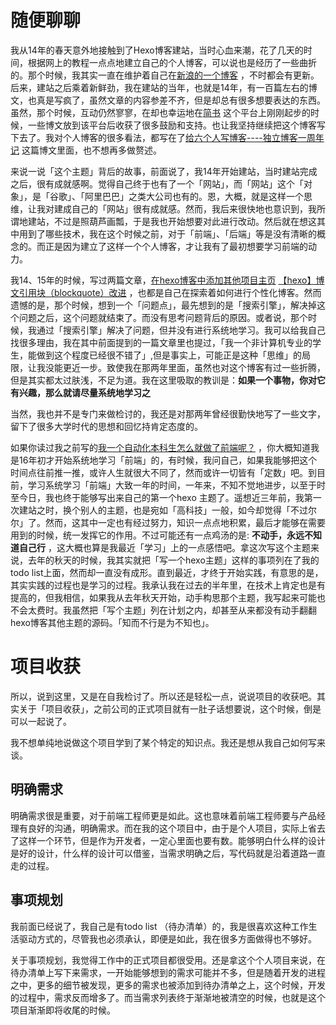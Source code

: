 # 随便聊聊

我从14年的春天意外地接触到了Hexo博客建站，当时心血来潮，花了几天的时间，根据网上的教程一点点地建立自己的个人博客，可以说也是经历了一些曲折的。那个时候，我其实一直在维护着自己在[新浪的一个博客](blog.sina.com.cn/u/1671682487) ，不时都会有更新。后来，建站之后乘着新鲜劲，我在建站的当年，也就是14年，有一百篇左右的博文，也真是写疯了，虽然文章的内容参差不齐，但是却总有很多想要表达的东西。虽然，那个时候，互动仍然寥寥，在却也幸运地在[简书](http://jianshu.com) 这个平台上刚刚起步的时候，一些博文放到该平台后收获了很多鼓励和支持。也让我坚持继续把这个博客写下去了。我对个人博客的很多看法，都写在了[给六个人写博客----独立博客一周年记](http://hktkdy.com/2015/05/15/201505/0510/) 这篇博文里面，也不想再多做赘述。

来说一说「这个主题」背后的故事，前面说了，我14年开始建站，当时建站完成之后，很有成就感啊。觉得自己终于也有了一个「网站」，而「网站」这个「对象」，是「谷歌」、「阿里巴巴」之类大公司也有的。恩，大概，就是这样一个思维，让我对建成自己的「网站」很有成就感。然而，我后来很快地也意识到，我所谓地建站，不过是照葫芦画瓢，于是我也开始想要对此进行改动。然后就在想这其中用到了哪些技术，我在这个时候之前，对于「前端」、「后端」等是没有清晰的概念的。而正是因为建立了这样一个个人博客，才让我有了最初想要学习前端的动力。

我14、15年的时候，写过两篇文章，[在hexo博客中添加其他项目主页](http://hktkdy.com/2014/09/07/201409/0907/)
[【hexo】博文引用块（blockquote）改进](http://hktkdy.com/2015/05/15/201505/0506/)  ，也都是自己在探索着如何进行个性化博客。然而遗憾的是，那个时候，想到一个「问题点」，最先想到的是「搜索引擎」，解决掉这个问题之后，这个问题就结束了。而没有思考问题背后的原因。或者说，那个时候，我通过「搜索引擎」解决了问题，但并没有进行系统地学习。我可以给我自己找很多理由，我在其中前面提到的一篇文章里也提过，「我一个非计算机专业的学生，能做到这个程度已经很不错了」,但是事实上，可能正是这种「思维」的局限，让我没能更近一步。致使我在那两年里面，虽然也对这个博客有过一些折腾，但是其实都太过肤浅，不足为道。我在这里吸取的教训是：**如果一个事物，你对它有兴趣，那么就请尽量系统地学习之**

当然，我也并不是专门来做检讨的，我还是对那两年曾经很勤快地写了一些文字，留下了很多大学时代的思想和回忆持肯定态度的。


如果你读过我之前写的[我一个自动化本科生怎么就做了前端呢？](http://hktkdy.com/2017/01/22/201701/context-about-automation-to-frontend/) ，你大概知道我是16年初才开始系统地学习「前端」的，有时候，我问自己，如果我能够把这个时间点往前推一推，或许人生就很大不同了，然而或许一切皆有「定数」吧。到目前，学习系统学习「前端」大致一年的时间，一年来，不知不觉地进步，以至于时至今日，我也终于能够写出来自己的第一个hexo 主题了。遥想近三年前，我第一次建站之时，换个别人的主题，也是宛如「高科技」一般，如今却觉得「不过尔尔」了。然而，这其中一定也有经过努力，知识一点点地积累，最后才能够在需要用到的时候，统一发挥它的作用。不过可能还有一点鸡汤的是: **不动手，永远不知道自己行** ，这大概也算是我最近「学习」上的一点感悟吧。拿这次写这个主题来说，去年的秋天的时候，我其实就把「写一个hexo主题」这样的事项列在了我的todo list上面，然而却一直没有成形。直到最近，才终于开始实践，有意思的是，其实实践的过程也是学习的过程。我承认我在过去的半年里，在技术上肯定也是有提高的，但我相信，如果我从去年秋天开始，动手构思那个主题，我写起来可能也不会太费时。我虽然把「写个主题」列在计划之内，却甚至从来都没有动手翻翻hexo博客其他主题的源码。「知而不行是为不知也」。


# 项目收获


所以，说到这里，又是在自我检讨了。所以还是轻松一点，说说项目的收获吧。其实关于「项目收获」，之前公司的正式项目就有一肚子话想要说，这个时候，倒是可以一起说了。

我不想单纯地说做这个项目学到了某个特定的知识点。我还是想从我自己如何写来谈。

## 明确需求

明确需求很是重要，对于前端工程师更是如此。这也意味着前端工程师要与产品经理有良好的沟通，明确需求。而在我的这个项目中，由于是个人项目，实际上省去了这样一个环节，但是作为开发者，一定心里面也要有数。能够明白什么样的设计是好的设计，什么样的设计可以借鉴，当需求明确之后，写代码就是沿着道路一直走的过程。

## 事项规划

我前面已经说了，我自己是有todo list （待办清单）的，我是很喜欢这种工作生活驱动方式的，尽管我也必须承认，即便是如此，我在很多方面做得也不够好。

关于事项规划，我觉得工作中的正式项目都很受用。还是拿这个个人项目来说，在待办清单上写下来需求，一开始能够想到的需求可能并不多，但是随着开发的进程之中，更多的细节被发现，更多的需求也被添加到待办清单之上，这个时候，开发的过程中，需求反而增多了。而当需求列表终于渐渐地被清空的时候，也就是这个项目渐渐即将收尾的时候。

